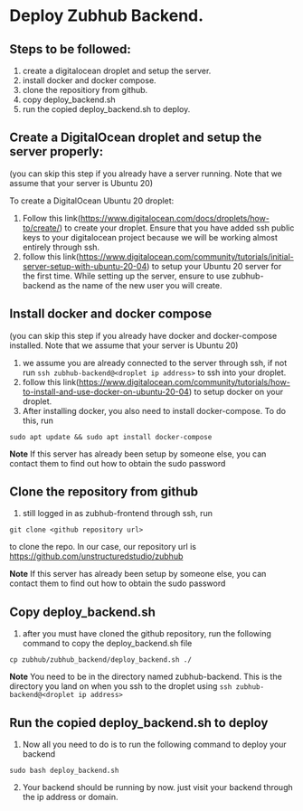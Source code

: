 # Deploy Zubhub Backend.

## Steps to be followed:

1. create a digitalocean droplet and setup the server.
2. install docker and docker compose.
3. clone the repositiory from github.
4. copy deploy_backend.sh
5. run the copied deploy_backend.sh to deploy.

## Create a DigitalOcean droplet and setup the server properly:

(you can skip this step if you already have a server running. Note that we assume that your server is Ubuntu 20)

To create a DigitalOcean Ubuntu 20 droplet:

1. Follow this link(https://www.digitalocean.com/docs/droplets/how-to/create/) to create your droplet. Ensure that you have added
   ssh public keys to your digitalocean project because we will be working almost entirely through ssh.
2. follow this link(https://www.digitalocean.com/community/tutorials/initial-server-setup-with-ubuntu-20-04) to setup your Ubuntu 20 server for the first time. While setting up the server, ensure to use zubhub-backend as the name of the new user you will create.

## Install docker and docker compose

(you can skip this step if you already have docker and docker-compose installed. Note that we assume that your server is Ubuntu 20)

1. we assume you are already connected to the server through ssh, if not run `ssh zubhub-backend@<droplet ip address>` to ssh into your droplet.
2. follow this link(https://www.digitalocean.com/community/tutorials/how-to-install-and-use-docker-on-ubuntu-20-04) to setup docker on your droplet.
3. After installing docker, you also need to install docker-compose. To do this, run

```commandline
sudo apt update && sudo apt install docker-compose
```

**Note** If this server has already been setup by someone else, you can contact them to find out how to obtain the sudo password

## Clone the repository from github

1. still logged in as zubhub-frontend through ssh, run

```commandline
git clone <github repository url>
```

to clone the repo. In our case, our repository url is https://github.com/unstructuredstudio/zubhub

**Note** If this server has already been setup by someone else, you can contact them to find out how to obtain the sudo password

## Copy deploy_backend.sh

1. after you must have cloned the github repository, run the following command to copy the deploy_backend.sh file

```commandline
cp zubhub/zubhub_backend/deploy_backend.sh ./
```

**Note** You need to be in the directory named zubhub-backend. This is the directory you land on when you ssh to the droplet using `ssh zubhub-backend@<droplet ip address>`

## Run the copied deploy_backend.sh to deploy

1. Now all you need to do is to run the following command to deploy your backend

```commandline
sudo bash deploy_backend.sh
```

2. Your backend should be running by now. just visit your backend through the ip address or domain.
